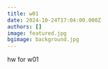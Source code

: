 ```yaml
---
title: w01
date: 2024-10-24T17:04:00.000Z
authors: []
image: featured.jpg
bgimage: background.jpg
---
```

hw for w01
